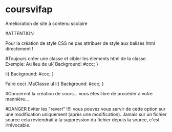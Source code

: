 # coursvifap
Amélioration de site à contenu scolaire


#ATTENTION

Pour la création de style CSS
ne pas attribuer de style aux balises html directement !

#Toujours créer une classe et cibler les éléments html de la classe.
Exemple:
Au lieu de
ul{
Background: #ccc;
}

li{
Background: #ccc;
}

Faire ceci
.MaClasse ul li{
Background: #ccc;
}

#Concernnt la création de cours...
vous êtes libre de procéder à votre mannière...



#DANGER
Eviter les "revert" !!!! vous pouvez vous servir de cette option sur une modification uniquement (après une modification).
Jamais sur un fichier source cela reviendrait à la suppression du fichier depuis la source, c'est irrévocable.


